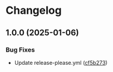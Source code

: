 # Changelog

## 1.0.0 (2025-01-06)


### Bug Fixes

* Update release-please.yml ([cf5b273](https://github.com/unknownorcuscancer/toDo/commit/cf5b2736300fe6d69597d4a25a8ba0d3dd552952))
